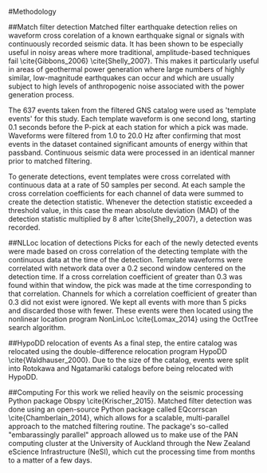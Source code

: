 #Methodology

##Match filter detection
Matched filter earthquake detection relies on waveform cross corelation of a known earthquake signal or signals with continuously recorded seismic data. It has been shown to be especially useful in noisy areas where more traditional, amplitude-based techniques fail \cite{Gibbons_2006} \cite{Shelly_2007}. This makes it particularly useful in areas of geothermal power generation where large numbers of highly similar, low-magnitude earthquakes can occur and which are usually subject to high levels of anthropogenic noise associated with the power generation process.

The 637 events taken from the filtered GNS catalog were used as 'template events' for this study. Each template waveform is one second long, starting 0.1 seconds before the P-pick at each station for which a pick was made. Waveforms were filtered from 1.0 to 20.0 Hz after confirming that most events in the dataset contained significant amounts of energy within that passband. Continuous seismic data were processed in an identical manner prior to matched filtering.

To generate detections, event templates were cross correlated with continuous data at a rate of 50 samples per second. At each sample the cross correlation coefficients for each channel of data were summed to create the detection statistic. Whenever the detection statistic exceeded a threshold value, in this case the mean absolute deviation (MAD) of the detection statistic multiplied by 8 after \cite{Shelly_2007}, a detection was recorded.

##NLLoc location of detections
Picks for each of the newly detected events were made based on cross correlation of the detecting template with the continuous data at the time of the detection. Template waveforms were correlated with network data over a 0.2 second window centered on the detection time. If a cross correlation coefficient of greater than 0.3 was found within that window, the pick was made at the time corresponding to that correlation. Channels for which a correlation coefficient of greater than 0.3 did not exist were ignored. We kept all events with more than 5 picks and discarded those with fewer. These events were then located using the nonlinear location program NonLinLoc \cite{Lomax_2014} using the OctTree search algorithm.

##HypoDD relocation of events
As a final step, the entire catalog was relocated using the double-difference relocation program HypoDD \cite{Waldhauser_2000}. Due to the size of the catalog, events were split into Rotokawa and Ngatamariki catalogs before being relocated with HypoDD.

##Computing
For this work we relied heavily on the seismic processing Python package Obspy \cite{Krischer_2015}. Matched filter detection was done using an open-source Python package called EQcorrscan \cite{Chamberlain_2014}, which allows for a scalable, multi-parallel approach to the matched filtering routine. The package's so-called "embarassingly parallel" approach allowed us to make use of the PAN computing cluster at the University of Auckland through the New Zealand eScience Infrastructure (NeSI), which cut the processing time from months to a matter of a few days.
